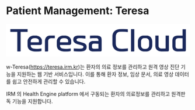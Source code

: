
# Patient Management: Teresa

![](teresa.png)

w-Teresa(https://teresa.irm.kr)는 환자의 의료 정보를 관리하고 원격 영상 진단 기능을 지원하는 웹 기반 서비스입니다. 이를 통해 환자 정보, 임상 문서, 의료 영상 데이터를 쉽고 안전하게 관리할 수 있습니다.

IRM 의 Health Engine platform 에서 구동되는 환자의 의료정보를 관리하고 원격판독 기능을 지원합니다.

